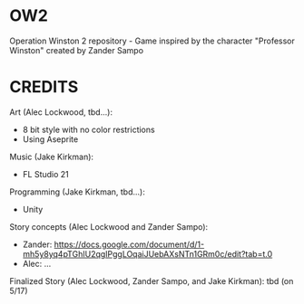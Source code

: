 # OW2 
Operation Winston 2 repository - Game inspired by the character "Professor Winston" created by Zander Sampo

CREDITS
===================================================================================================
Art (Alec Lockwood, tbd...):
- 8 bit style with no color restrictions
- Using Aseprite

Music (Jake Kirkman):
- FL Studio 21

Programming (Jake Kirkman, tbd...):
- Unity

Story concepts (Alec Lockwood and Zander Sampo):
- Zander: https://docs.google.com/document/d/1-mh5y8yq4pTGhIU2qgIPggLOqaiJUebAXsNTn1GRm0c/edit?tab=t.0
- Alec: ...

Finalized Story (Alec Lockwood, Zander Sampo, and Jake Kirkman):
tbd (on 5/17)
